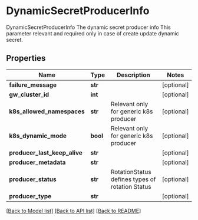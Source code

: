 # DynamicSecretProducerInfo

DynamicSecretProducerInfo The dynamic secret producer info This parameter relevant and required only in case of create update dynamic secret.
## Properties
Name | Type | Description | Notes
------------ | ------------- | ------------- | -------------
**failure_message** | **str** |  | [optional] 
**gw_cluster_id** | **int** |  | [optional] 
**k8s_allowed_namespaces** | **str** | Relevant only for generic k8s producer | [optional] 
**k8s_dynamic_mode** | **bool** | Relevant only for generic k8s producer | [optional] 
**producer_last_keep_alive** | **str** |  | [optional] 
**producer_metadata** | **str** |  | [optional] 
**producer_status** | **str** | RotationStatus defines types of rotation Status | [optional] 
**producer_type** | **str** |  | [optional] 

[[Back to Model list]](../README.md#documentation-for-models) [[Back to API list]](../README.md#documentation-for-api-endpoints) [[Back to README]](../README.md)


